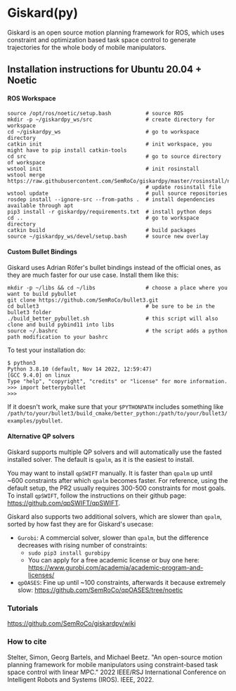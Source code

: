 # Giskard(py)
Giskard is an open source motion planning framework for ROS, which uses constraint and optimization based task space control to generate trajectories for the whole body of mobile manipulators.

## Installation instructions for Ubuntu 20.04 + Noetic

#### ROS Workspace
```
source /opt/ros/noetic/setup.bash           # source ROS
mkdir -p ~/giskardpy_ws/src                 # create directory for workspace
cd ~/giskardpy_ws                           # go to workspace directory
catkin init                                 # init workspace, you might have to pip install catkin-tools
cd src                                      # go to source directory of workspace
wstool init                                 # init rosinstall
wstool merge https://raw.githubusercontent.com/SemRoCo/giskardpy/master/rosinstall/noetic.rosinstall
                                            # update rosinstall file
wstool update                               # pull source repositories
rosdep install --ignore-src --from-paths .  # install dependencies available through apt
pip3 install -r giskardpy/requirements.txt  # install python deps
cd ..                                       # go to workspace directory
catkin build                                # build packages
source ~/giskardpy_ws/devel/setup.bash      # source new overlay
```

#### Custom Bullet Bindings
Giskard uses Adrian Röfer's bullet bindings instead of the official ones, as they are much faster for our use case.
Install them like this:
```
mkdir -p ~/libs && cd ~/libs                # choose a place where you want to build pybullet
git clone https://github.com/SemRoCo/bullet3.git
cd bullet3                                  # be sure to be in the bullet3 folder
./build_better_pybullet.sh                  # this script will also clone and build pybind11 into libs
source ~/.bashrc                            # the script adds a python path modification to your bashrc
```
To test your installation do:
```
$ python3
Python 3.8.10 (default, Nov 14 2022, 12:59:47) 
[GCC 9.4.0] on linux
Type "help", "copyright", "credits" or "license" for more information.
>>> import betterpybullet
>>>
```
If it doesn't work, make sure that your ```$PYTHONPATH``` includes something like 
```/path/to/your/bullet3/build_cmake/better_python:/path/to/your/bullet3/examples/pybullet```. 

#### Alternative QP solvers
Giskard supports multiple QP solvers and will automatically use the fasted installed solver.
The default is `qpalm`, as it is the easiest to install.

You may want to install `qpSWIFT` manually. 
It is faster than `qpalm` up until ~600 constraints after which `qpalm` becomes faster.
For reference, using the default setup, the PR2 usually requires 300-500 constraints for most goals.
To install `qpSWIFT`, follow the instructions on their github page: https://github.com/qpSWIFT/qpSWIFT.

Giskard also supports two additional solvers, which are slower than `qpalm`, sorted by how fast they are for Giskard's usecase:
- `Gurobi`: A commercial solver, slower than `qpalm`, but the difference decreases with rising number of constraints: 
  - ```sudo pip3 install gurobipy```
  - You can apply for a free academic license or buy one here: https://www.gurobi.com/academia/academic-program-and-licenses/
- `qpOASES`: Fine up until ~100 constraints, afterwards it because extremely slow: https://github.com/SemRoCo/qpOASES/tree/noetic

[//]: # (- `Clarabel.rs`: `sudo pip3 install clarabel` &#40;https://github.com/oxfordcontrol/Clarabel.rs&#41;)


### Tutorials
https://github.com/SemRoCo/giskardpy/wiki

### How to cite
Stelter, Simon, Georg Bartels, and Michael Beetz. "An open-source motion planning framework for mobile manipulators using constraint-based task space control with linear MPC." 2022 IEEE/RSJ International Conference on Intelligent Robots and Systems (IROS). IEEE, 2022.

